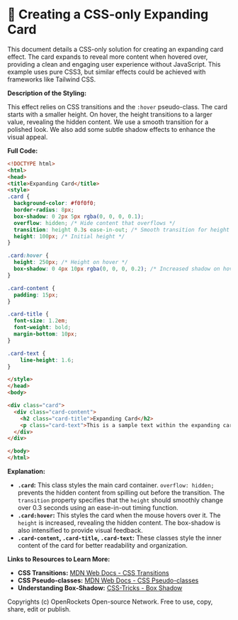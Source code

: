 # 🐞 Creating a CSS-only Expanding Card


This document details a CSS-only solution for creating an expanding card effect.  The card expands to reveal more content when hovered over, providing a clean and engaging user experience without JavaScript. This example uses pure CSS3, but similar effects could be achieved with frameworks like Tailwind CSS.

**Description of the Styling:**

This effect relies on CSS transitions and the `:hover` pseudo-class.  The card starts with a smaller height. On hover, the height transitions to a larger value, revealing the hidden content.  We use a smooth transition for a polished look.  We also add some subtle shadow effects to enhance the visual appeal.


**Full Code:**

```html
<!DOCTYPE html>
<html>
<head>
<title>Expanding Card</title>
<style>
.card {
  background-color: #f0f0f0;
  border-radius: 8px;
  box-shadow: 0 2px 5px rgba(0, 0, 0, 0.1);
  overflow: hidden; /* Hide content that overflows */
  transition: height 0.3s ease-in-out; /* Smooth transition for height change */
  height: 100px; /* Initial height */
}

.card:hover {
  height: 250px; /* Height on hover */
  box-shadow: 0 4px 10px rgba(0, 0, 0, 0.2); /* Increased shadow on hover */
}

.card-content {
  padding: 15px;
}

.card-title {
  font-size: 1.2em;
  font-weight: bold;
  margin-bottom: 10px;
}

.card-text {
    line-height: 1.6;
}

</style>
</head>
<body>

<div class="card">
  <div class="card-content">
    <h2 class="card-title">Expanding Card</h2>
    <p class="card-text">This is a sample text within the expanding card.  This text is initially hidden and only revealed when the card is hovered over. You can add as much text as needed.  This demonstrates the use of CSS transitions to create an engaging user interface element.</p>
  </div>
</div>

</body>
</html>
```

**Explanation:**

* **`.card`:** This class styles the main card container. `overflow: hidden;` prevents the hidden content from spilling out before the transition. The `transition` property specifies that the `height` should smoothly change over 0.3 seconds using an ease-in-out timing function.
* **`.card:hover`:** This styles the card when the mouse hovers over it. The `height` is increased, revealing the hidden content. The box-shadow is also intensified to provide visual feedback.
* **`.card-content`, `.card-title`, `.card-text`:** These classes style the inner content of the card for better readability and organization.


**Links to Resources to Learn More:**

* **CSS Transitions:** [MDN Web Docs - CSS Transitions](https://developer.mozilla.org/en-US/docs/Web/CSS/transition)
* **CSS Pseudo-classes:** [MDN Web Docs - CSS Pseudo-classes](https://developer.mozilla.org/en-US/docs/Web/CSS/Pseudo-classes)
* **Understanding Box-Shadow:** [CSS-Tricks - Box Shadow](https://css-tricks.com/almanac/properties/b/box-shadow/)


Copyrights (c) OpenRockets Open-source Network. Free to use, copy, share, edit or publish.

